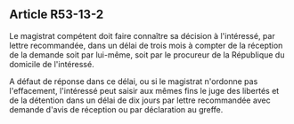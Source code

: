 Article R53-13-2
----
Le magistrat compétent doit faire connaître sa décision à l'intéressé, par
lettre recommandée, dans un délai de trois mois à compter de la réception de la
demande soit par lui-même, soit par le procureur de la République du domicile de
l'intéressé.

A défaut de réponse dans ce délai, ou si le magistrat n'ordonne pas
l'effacement, l'intéressé peut saisir aux mêmes fins le juge des libertés et de
la détention dans un délai de dix jours par lettre recommandée avec demande
d'avis de réception ou par déclaration au greffe.
